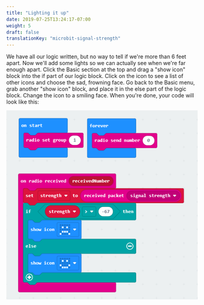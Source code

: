 ```yaml
---
title: "Lighting it up"
date: 2019-07-25T13:24:17-07:00
weight: 5
draft: false
translationKey: "microbit-signal-strength"
---
```


We have all our logic written, but no way to tell if we're more than 6 feet apart. Now we'll add some lights so we can actually see when we're far enough apart. Click the Basic section at the top and drag a "show icon" block into the if part of our logic block. Click on the icon to see a list of other icons and choose the sad, frowning face. Go back to the Basic menu, grab another "show icon" block, and place it in the else part of the logic block. Change the icon to a smiling face. When you're done, your code will look like this:

![The final, completed code for the project](img/finalCode.png)
